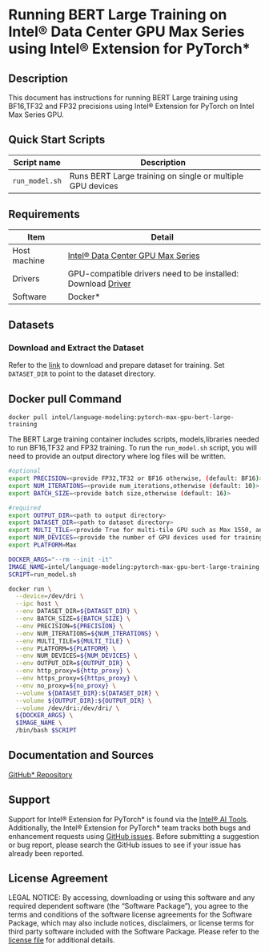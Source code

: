 # Running BERT Large Training on Intel® Data Center GPU Max Series using Intel® Extension for PyTorch*

## Description
This document has instructions for running BERT Large training using BF16,TF32 and FP32 precisions using Intel® Extension for PyTorch on Intel Max Series GPU. 

## Quick Start Scripts
| Script name | Description |
|-------------|-------------|
| `run_model.sh` | Runs BERT Large training on single or multiple GPU devices |

## Requirements
| Item | Detail |
| ------ | ------- |
| Host machine  | [Intel® Data Center GPU Max Series](https://ark.intel.com/content/www/us/en/ark/products/series/232874/intel-data-center-gpu-max-series.html)  |
| Drivers | GPU-compatible drivers need to be installed: Download [Driver](https://dgpu-docs.intel.com/driver/installation.html) |
| Software | Docker* |

## Datasets
### Download and Extract the Dataset
Refer to the [link](README.md#dataset) to download and prepare dataset for training. Set `DATASET_DIR` to point to the dataset directory. 

## Docker pull Command
```
docker pull intel/language-modeling:pytorch-max-gpu-bert-large-training
```

The BERT Large training container includes scripts, models,libraries needed to run BF16,TF32 and FP32 training. To run the `run_model.sh` script, you will need to provide an output directory where log files will be written. 

```bash
#optional
export PRECISION=<provide FP32,TF32 or BF16 otherwise, (default: BF16)>
export NUM_ITERATIONS=<provide num_iterations,otherwise (default: 10)>
export BATCH_SIZE=<provide batch size,otherwise (default: 16)>

#required
export OUTPUT_DIR=<path to output directory>
export DATASET_DIR=<path to dataset directory>
export MULTI_TILE=<provide True for multi-tile GPU such as Max 1550, and False for single-tile GPU such as Max 1100>
export NUM_DEVICES=<provide the number of GPU devices used for training. It must be equal to or smaller than the number of GPU devices attached to each node. For GPU with 2 tiles, such as Max 1550 GPU, the number of GPU devices in each node is 2 times the number of GPUs, so it can be set as <=16 for a node with 8 Max 1550 GPUs. While for GPU with single tile, such as Max 1100 GPU, the number of GPU devices available in each node is the same as number of GPUs, so it can be set as <=8 for a node with 8 Max 1100 GPUs.>
export PLATFORM=Max

DOCKER_ARGS="--rm --init -it"
IMAGE_NAME=intel/language-modeling:pytorch-max-gpu-bert-large-training
SCRIPT=run_model.sh

docker run \
  --device=/dev/dri \
  --ipc host \
  --env DATASET_DIR=${DATASET_DIR} \
  --env BATCH_SIZE=${BATCH_SIZE} \
  --env PRECISION=${PRECISION} \
  --env NUM_ITERATIONS=${NUM_ITERATIONS} \
  --env MULTI_TILE=${MULTI_TILE} \
  --env PLATFORM=${PLATFORM} \
  --env NUM_DEVICES=${NUM_DEVICES} \
  --env OUTPUT_DIR=${OUTPUT_DIR} \
  --env http_proxy=${http_proxy} \
  --env https_proxy=${https_proxy} \
  --env no_proxy=${no_proxy} \
  --volume ${DATASET_DIR}:${DATASET_DIR} \
  --volume ${OUTPUT_DIR}:${OUTPUT_DIR} \
  --volume /dev/dri:/dev/dri/ \
  ${DOCKER_ARGS} \
  $IMAGE_NAME \
  /bin/bash $SCRIPT
  ```

## Documentation and Sources

[GitHub* Repository](https://github.com/IntelAI/models/tree/master/docker/max-gpu)

## Support
Support for Intel® Extension for PyTorch* is found via the [Intel® AI Tools](https://www.intel.com/content/www/us/en/developer/tools/oneapi/ai-analytics-toolkit.html). Additionally, the Intel® Extension for PyTorch* team tracks both bugs and enhancement requests using [GitHub issues](https://github.com/intel/intel-extension-for-pytorch/issues). Before submitting a suggestion or bug report, please search the GitHub issues to see if your issue has already been reported.

## License Agreement

LEGAL NOTICE: By accessing, downloading or using this software and any required dependent software (the “Software Package”), you agree to the terms and conditions of the software license agreements for the Software Package, which may also include notices, disclaimers, or license terms for third party software included with the Software Package. Please refer to the [license file](https://github.com/IntelAI/models/tree/master/third_party) for additional details.

